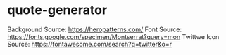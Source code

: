 # quote-generator

Background Source: https://heropatterns.com/
Font Source: https://fonts.google.com/specimen/Montserrat?query=mon
Twittwe Icon Source: https://fontawesome.com/search?q=twitter&o=r
